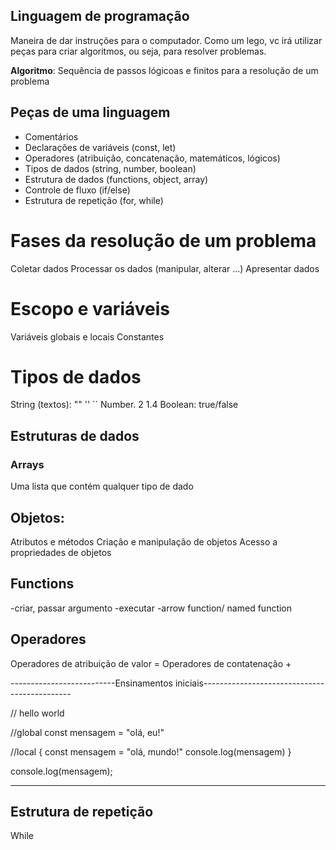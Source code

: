 ## Linguagem de programação

Maneira de dar instruções para o computador.
Como um lego, vc irá utilizar peças para criar algoritmos, ou seja, para resolver problemas.

**Algoritmo**: Sequência de passos lógicoas e finitos para a resolução de um problema

## Peças de uma linguagem

- Comentários
- Declarações de variáveis (const, let)
- Operadores (atribuição, concatenação, matemáticos, lógicos)
- Tipos de dados (string, number, boolean)
- Estrutura de dados (functions, object, array)
- Controle de fluxo (if/else)
- Estrutura de repetição (for, while)

# Fases da resolução de um problema

Coletar dados
Processar os dados (manipular, alterar ...)
Apresentar dados

# Escopo e variáveis

Variáveis globais e locais
Constantes

# Tipos de dados

String (textos): ""  ''  ``
Number. 2  1.4
Boolean: true/false

## Estruturas de dados

### Arrays

Uma lista que contém qualquer tipo de dado

## Objetos:

Atributos e métodos
Criação e manipulação de objetos
Acesso a propriedades de objetos

## Functions

-criar, passar argumento 
-executar
-arrow function/ named function

## Operadores

Operadores de atribuição de valor   =
Operadores de contatenação  +

--------------------------Ensinamentos iniciais---------------------------------------------

// hello world

//global
const mensagem = "olá, eu!"

//local
{
  const mensagem = "olá, mundo!"
  console.log(mensagem)
}

console.log(mensagem);

-------------------------------------------------------------------------------------------------

## Estrutura de repetição

While